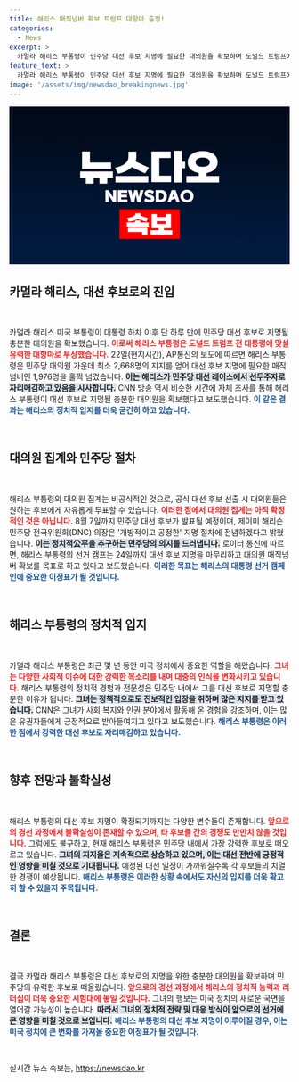 ```yaml
---
title: 해리스 매직넘버 확보 트럼프 대항마 출정!
categories:
  - News
excerpt: >
  카멀라 해리스 부통령이 민주당 대선 후보 지명에 필요한 대의원을 확보하며 도널드 트럼프에 맞설 강력한 대항마로 떠올랐습니다. 그의 정치적 향후 행보에 이목이 집중되고 있습니다! 클릭하여 더 자세한 소식을 확인하세요!
feature_text: >
  카멀라 해리스 부통령이 민주당 대선 후보 지명에 필요한 대의원을 확보하며 도널드 트럼프에 맞설 강력한 대항마로 떠올랐습니다. 그의 정치적 향후 행보에 이목이 집중되고 있습니다! 클릭하여 더 자세한 소식을 확인하세요!
image: '/assets/img/newsdao_breakingnews.jpg'
---
```


<p><img src="/assets/img/newsdao_breakingnews.jpg" alt="bookingtag 속보" /></p>

<h2 data-ke-size="size26">카멀라 해리스, 대선 후보로의 진입</h2>

<p data-ke-size="size16">&nbsp;</p>

<p>카멀라 해리스 미국 부통령이 대통령 하차 이후 단 하루 만에 민주당 대선 후보로 지명될 충분한 대의원을 확보했습니다. <b><span style="color: #ee2323;">이로써 해리스 부통령은 도널드 트럼프 전 대통령에 맞설 유력한 대항마로 부상했습니다.</span></b> 22일(현지시간), AP통신의 보도에 따르면 해리스 부통령은 민주당 대의원 가운데 최소 2,668명의 지지를 얻어 대선 후보 지명에 필요한 매직넘버인 1,976명을 훌쩍 넘겼습니다. <b><span style="background-color: #21538527;">이는 해리스가 민주당 대선 레이스에서 선두주자로 자리매김하고 있음을 시사합니다.</span></b> CNN 방송 역시 비슷한 시간에 자체 조사를 통해 해리스 부통령이 대선 후보로 지명될 충분한 대의원을 확보했다고 보도했습니다. <b><span style="color: #1a5490;">이 같은 결과는 해리스의 정치적 입지를 더욱 굳건히 하고 있습니다.</span></b></p>

<p data-ke-size="size16">&nbsp;</p>

<h2 data-ke-size="size26">대의원 집계와 민주당 절차</h2>

<p data-ke-size="size16">&nbsp;</p>

<p>해리스 부통령의 대의원 집계는 비공식적인 것으로, 공식 대선 후보 선출 시 대의원들은 원하는 후보에게 자유롭게 투표할 수 있습니다. <b><span style="color: #ee2323;">이러한 점에서 대의원 집계는 아직 확정적인 것은 아닙니다.</span></b> 8월 7일까지 민주당 대선 후보가 발표될 예정이며, 제이미 해리슨 민주당 전국위원회(DNC) 의장은 '개방적이고 공정한' 지명 절차에 전념하겠다고 밝혔습니다. <b><span style="background-color: #21538527;">이는 정치적公平을 추구하는 민주당의 의지를 드러냅니다.</span></b> 로이터 통신에 따르면, 해리스 부통령의 선거 캠프는 24일까지 대선 후보 지명을 마무리하고 대의원 매직넘버 확보를 목표로 하고 있다고 보도했습니다. <b><span style="color: #1a5490;">이러한 목표는 해리스의 대통령 선거 캠페인에 중요한 이정표가 될 것입니다.</span></b></p>

<p data-ke-size="size16">&nbsp;</p>

<h2 data-ke-size="size26">해리스 부통령의 정치적 입지</h2>

<p data-ke-size="size16">&nbsp;</p>

<p>카멀라 해리스 부통령은 최근 몇 년 동안 미국 정치에서 중요한 역할을 해왔습니다. <b><span style="color: #ee2323;">그녀는 다양한 사회적 이슈에 대한 강력한 목소리를 내며 대중의 인식을 변화시키고 있습니다.</span></b> 해리스 부통령의 정치적 경험과 전문성은 민주당 내에서 그를 대선 후보로 지명할 충분한 이유가 됩니다. <b><span style="background-color: #21538527;">그녀는 정책적으로도 진보적인 입장을 취하며 많은 지지를 받고 있습니다.</span></b> CNN은 그녀가 사회 복지와 인권 분야에서 활동해 온 경험을 강조하며, 이는 많은 유권자들에게 긍정적으로 받아들여지고 있다고 보도했습니다. <b><span style="color: #1a5490;">해리스 부통령은 이러한 점에서 강력한 대선 후보로 자리매김하고 있습니다.</span></b></p>

<p data-ke-size="size16">&nbsp;</p>

<h2 data-ke-size="size26">향후 전망과 불확실성</h2>

<p data-ke-size="size16">&nbsp;</p>

<p>해리스 부통령의 대선 후보 지명이 확정되기까지는 다양한 변수들이 존재합니다. <b><span style="color: #ee2323;">앞으로의 경선 과정에서 불확실성이 존재할 수 있으며, 타 후보들 간의 경쟁도 만만치 않을 것입니다.</span></b> 그럼에도 불구하고, 현재 해리스 부통령은 민주당 내에서 가장 강력한 후보로 떠오르고 있습니다. <b><span style="background-color: #21538527;">그녀의 지지율은 지속적으로 상승하고 있으며, 이는 대선 전반에 긍정적인 영향을 미칠 것으로 기대됩니다.</span></b> 예정된 대선 일정이 가까워질수록 각 후보들의 치열한 경쟁이 예상됩니다. <b><span style="color: #1a5490;">해리스 부통령은 이러한 상황 속에서도 자신의 입지를 더욱 확고히 할 수 있을지 주목됩니다.</span></b></p>

<p data-ke-size="size16">&nbsp;</p>

<h2 data-ke-size="size26">결론</h2>

<p data-ke-size="size16">&nbsp;</p>

<p>결국 카멀라 해리스 부통령은 대선 후보로의 지명을 위한 충분한 대의원을 확보하며 민주당의 유력한 후보로 떠올랐습니다. <b><span style="color: #ee2323;">앞으로의 경선 과정에서 해리스의 정치적 능력과 리더십이 더욱 중요한 시험대에 놓일 것입니다.</span></b> 그녀의 행보는 미국 정치의 새로운 국면을 열어갈 가능성이 높습니다. <b><span style="background-color: #21538527;">따라서 그녀의 정치적 전략 및 대응 방식이 앞으로의 선거에 큰 영향을 미칠 것으로 보입니다.</span></b> <b><span style="color: #1a5490;">해리스 부통령의 대선 후보 지명이 이루어질 경우, 이는 미국 정치에 큰 변화를 가져올 중요한 이정표가 될 것입니다.</span></b></p>

<p data-ke-size="size16">&nbsp;</p>
실시간 뉴스 속보는, <a href="https://newsdao.kr" rel="dofollow">https://newsdao.kr</a>


